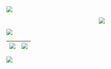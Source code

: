 <!-- <img src="https://user-images.githubusercontent.com/73097560/115834477-dbab4500-a447-11eb-908a-139a6edaec5c.gif">

```php
✨ I'm studying and working as well as living in VietNam
🌱 I'm still learning some new programming languages
🌍 I mainly work in the field of PocketMine-MP
⚡️ Fun fact: I don't know programming!
📫 Reach me: Discord: NhanAZ#9115
🍑 Huh! What should I write in this line?
``` -->
<img src="https://user-images.githubusercontent.com/73097560/115834477-dbab4500-a447-11eb-908a-139a6edaec5c.gif">

<p align="center"> <img src="https://github-readme-stats.vercel.app/api/top-langs/?username=NhanAZ&layout=compact&card_width=445&langs_count=10&theme=radical&hide_border=true" /> <p />

<img src="https://user-images.githubusercontent.com/73097560/115834477-dbab4500-a447-11eb-908a-139a6edaec5c.gif">

| <img align="center" src="https://github-readme-stats.vercel.app/api?username=NhanAZ&show_icons=true&theme=radical&hide_border=true&include_all_commits=true&count_private=true" /> | <img align="center" src="http://github-readme-streak-stats.herokuapp.com?user=NhanAZ&theme=radical&hide_border=true&date_format=%5BY%20%5DM%20j" /> |
| ------------- | ------------- |

<img src="https://user-images.githubusercontent.com/73097560/115834477-dbab4500-a447-11eb-908a-139a6edaec5c.gif">

